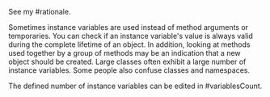 See my #rationale.

Sometimes instance variables are used instead of method arguments or temporaries. You can check if an instance variable's value is always valid during the complete lifetime of an object. In addition, looking at methods used together by a group of methods may be an indication that a new object should be created. Large classes often exhibit a large number of instance variables. Some people also confuse classes and namespaces. 

The defined number of instance variables can be edited in #variablesCount.